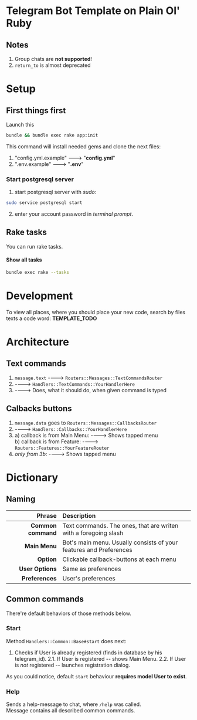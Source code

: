 # Telegram Bot Template on Plain Ol' Ruby

## Notes

1) Group chats are **not supported**!
2) `return_to` is almost deprecated

# Setup

## First things first

Launch this
``` bash
bundle && bundle exec rake app:init
```

This command will install needed gems and clone the next files:
1) "config.yml.example" ---> "**config.yml**"
2) ".env.example" ---> "**.env**"

### Start postgresql server

1. start postgresql server with <em>sudo</em>:
``` bash
sudo service postgresql start
```
2. enter your account password in <em>terminal prompt</em>.

## Rake tasks

You can run rake tasks.

#### Show all tasks
``` bash
bundle exec rake --tasks
```

# Development

To view all places, where you should place your new code, search by files texts a code word: **TEMPLATE_TODO**

# Architecture

## Text commands

1) `message.text` ----> `Routers::Messages::TextCommandsRouter`
2) ----> `Handlers::TextCommands::YourHandlerHere`
3) ----> Does, what it should do, when given command is typed

## Calbacks buttons

1) `message.data` goes to `Routers::Messages::CallbacksRouter`
2) ----> `Handlers::Callbacks::YourHandlerHere`
3) a) callback is from Main Menu: ----> Shows tapped menu \
   b) callback is from Feature: ----> `Routers::Features::YourFeatureRouter`
4) <em>only from 3b</em>: ----> Shows tapped menu

# Dictionary

## Naming

| Phrase             | Description |
| -----------------: | :----------------------------------------------------------------- |
| **Common command** | Text commands. The ones, that are writen with a foregoing slash |
| **Main Menu**      | Bot's main menu. Usually consists of your features and Preferences |
| **Option**         | Clickable callback-buttons at each menu |
| **User Options**   | Same as preferences |
| **Preferences**    | User's preferences |

## Common commands

There're default behaviors of those methods below.

### Start

Method `Handlers::Common::Base#start` does next:
1. Checks if User is already registered (finds in database by his telegram_id).
2.1. If User is registered -- shows Main Menu.
2.2. If User is <em>not</em> registered -- launches registration dialog.

As you could notice, default `start` behaviour **requires model User to exist**.

### Help

Sends a help-message to chat, where `/help` was called. \
Message contains all described common commands.
